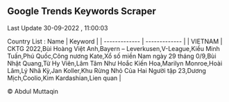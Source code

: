

## Google Trends Keywords Scraper 
 
Last Update 30-09-2022 , 11:00:03

Country List :
 Name  | Keyword |
| ------------- | ------------- |
| VIETNAM | CKTG 2022,Bùi Hoàng Việt Anh,Bayern – Leverkusen,V-League,Kiều Minh Tuấn,Phú Quốc,Công nương Kate,Xổ số miền Nam ngày 29 tháng 0/9,Bùi Nhật Quang,Từ Hy Viên,Lâm Tâm Như Hoắc Kiến Hoa,Marilyn Monroe,Hoài Lâm,Lý Nhã Kỳ,Jan Koller,Khu Rừng Nhỏ Của Hai Người tập 23,Dương Mịch,Coolio,Kim Kardashian,Lien quan |



© Abdul Muttaqin 
